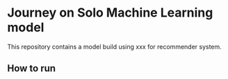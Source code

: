 # Journey on Solo Machine Learning model

This repository contains a model build using xxx for recommender system.

## How to run
